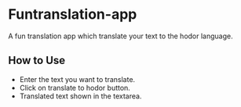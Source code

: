 # Funtranslation-app
A fun translation app which translate your text to the hodor language.

## How to Use
* Enter the text you want to translate.
* Click on translate to hodor button.
* Translated text shown in the textarea.
